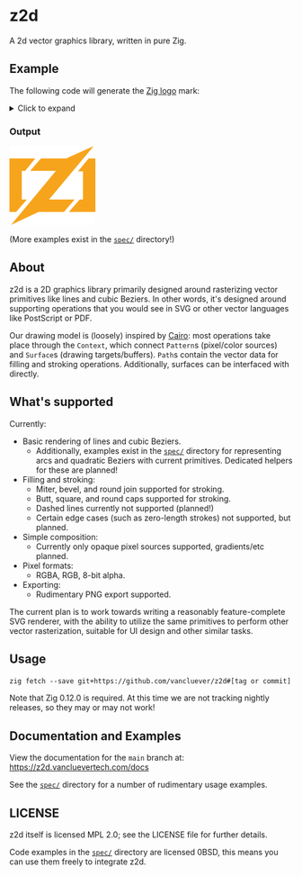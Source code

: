 # z2d

A 2d vector graphics library, written in pure Zig.

## Example

The following code will generate the [Zig logo](https://github.com/ziglang/logo) mark:

<details>
<summary>Click to expand</summary>

```zig
const heap = @import("std").heap;
const mem = @import("std").mem;
const z2d = @import("z2d");

pub fn main() !void {
    var gpa = heap.GeneralPurposeAllocator(.{}){};
    const alloc = gpa.allocator();

    const width = 153;
    const height = 140;
    const surface = try z2d.Surface.init(.image_surface_rgba, alloc, width, height);
    defer surface.deinit();

    var context: z2d.Context = .{
        .surface = surface,
        .pattern = .{
            .opaque_pattern = .{
                .pixel = .{ .rgb = .{ .r = 0xF7, .g = 0xA4, .b = 0x1D } },
            },
        },
    };

    try fillMark(alloc, &context);
    try z2d.png_exporter.writeToPNGFile(surface, "zig-mark.png");
}

/// Generates and fills the path for the Zig mark.
fn fillMark(alloc: mem.Allocator, context: *z2d.Context) !void {
    var path = z2d.Path.init(alloc);
    defer path.deinit();

    try path.moveTo(46, 22);
    try path.lineTo(28, 44);
    try path.lineTo(19, 30);
    try path.close();
    try path.moveTo(46, 22);
    try path.lineTo(33, 33);
    try path.lineTo(28, 44);
    try path.lineTo(22, 44);
    try path.lineTo(22, 95);
    try path.lineTo(31, 95);
    try path.lineTo(20, 100);
    try path.lineTo(12, 117);
    try path.lineTo(0, 117);
    try path.lineTo(0, 22);
    try path.close();
    try path.moveTo(31, 95);
    try path.lineTo(12, 117);
    try path.lineTo(4, 106);
    try path.close();

    try path.moveTo(56, 22);
    try path.lineTo(62, 36);
    try path.lineTo(37, 44);
    try path.close();
    try path.moveTo(56, 22);
    try path.lineTo(111, 22);
    try path.lineTo(111, 44);
    try path.lineTo(37, 44);
    try path.lineTo(56, 32);
    try path.close();
    try path.moveTo(116, 95);
    try path.lineTo(97, 117);
    try path.lineTo(90, 104);
    try path.close();
    try path.moveTo(116, 95);
    try path.lineTo(100, 104);
    try path.lineTo(97, 117);
    try path.lineTo(42, 117);
    try path.lineTo(42, 95);
    try path.close();
    try path.moveTo(150, 0);
    try path.lineTo(52, 117);
    try path.lineTo(3, 140);
    try path.lineTo(101, 22);
    try path.close();

    try path.moveTo(141, 22);
    try path.lineTo(140, 40);
    try path.lineTo(122, 45);
    try path.close();
    try path.moveTo(153, 22);
    try path.lineTo(153, 117);
    try path.lineTo(106, 117);
    try path.lineTo(120, 105);
    try path.lineTo(125, 95);
    try path.lineTo(131, 95);
    try path.lineTo(131, 45);
    try path.lineTo(122, 45);
    try path.lineTo(132, 36);
    try path.lineTo(141, 22);
    try path.close();
    try path.moveTo(125, 95);
    try path.lineTo(130, 110);
    try path.lineTo(106, 117);
    try path.close();

    try context.fill(alloc, path);
}
```

</details>

### Output

![Example output - Zig logo mark](docs/assets/zig-mark.png)

(More examples exist in the [`spec/`](spec/) directory!)

## About

z2d is a 2D graphics library primarily designed around rasterizing vector
primitives like lines and cubic Beziers. In other words, it's designed around
supporting operations that you would see in SVG or other vector languages like
PostScript or PDF.

Our drawing model is (loosely) inspired by
[Cairo](https://www.cairographics.org): most operations take place through the
`Context`, which connect `Pattern`s (pixel/color sources) and `Surface`s
(drawing targets/buffers). `Path`s contain the vector data for filling and
stroking operations. Additionally, surfaces can be interfaced with directly.

## What's supported

Currently:

 * Basic rendering of lines and cubic Beziers.
   - Additionally, examples exist in the [`spec/`](spec/) directory for
     representing arcs and quadratic Beziers with current primitives. Dedicated
     helpers for these are planned!
 * Filling and stroking:
   - Miter, bevel, and round join supported for stroking.
   - Butt, square, and round caps supported for stroking.
   - Dashed lines currently not supported (planned!)
   - Certain edge cases (such as zero-length strokes) not supported, but
     planned.
 * Simple composition:
   - Currently only opaque pixel sources supported, gradients/etc planned.
 * Pixel formats:
   - RGBA, RGB, 8-bit alpha.
 * Exporting:
   - Rudimentary PNG export supported.

The current plan is to work towards writing a reasonably feature-complete SVG
renderer, with the ability to utilize the same primitives to perform other
vector rasterization, suitable for UI design and other similar tasks.

## Usage

`zig fetch --save git+https://github.com/vancluever/z2d#[tag or commit]`

Note that Zig 0.12.0 is required. At this time we are not tracking nightly
releases, so they may or may not work!

## Documentation and Examples

View the documentation for the `main` branch at: https://z2d.vancluevertech.com/docs

See the [`spec/`](spec/) directory for a number of rudimentary usage examples.

## LICENSE

z2d itself is licensed MPL 2.0; see the LICENSE file for further details.

Code examples in the [`spec/`](spec/) directory are licensed 0BSD, this means
you can use them freely to integrate z2d.
